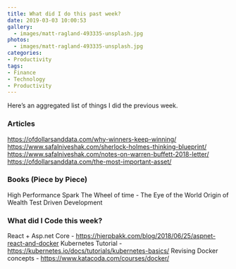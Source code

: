 ```yaml
---
title: What did I do this past week?
date: 2019-03-03 10:00:53
gallery:
  - images/matt-ragland-493335-unsplash.jpg
photos:
  - images/matt-ragland-493335-unsplash.jpg
categories:
- Productivity
tags:
- Finance
- Technology
- Productivity
---
```


Here’s an aggregated list of things I did the previous week.

### Articles

https://ofdollarsanddata.com/why-winners-keep-winning/
https://www.safalniveshak.com/sherlock-holmes-thinking-blueprint/
https://www.safalniveshak.com/notes-on-warren-buffett-2018-letter/
https://ofdollarsanddata.com/the-most-important-asset/

### Books (Piece by Piece)

High Performance Spark
The Wheel of time - The Eye of the World
Origin of Wealth
Test Driven Development


### What did I Code this week?

React + Asp.net Core - https://hjerpbakk.com/blog/2018/06/25/aspnet-react-and-docker
Kubernetes Tutorial - https://kubernetes.io/docs/tutorials/kubernetes-basics/
Revising Docker concepts - https://www.katacoda.com/courses/docker/
